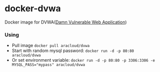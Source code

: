 # docker-dvwa
Docker image for DVWA([Damn Vulnerable Web Application](http://www.dvwa.co.uk/))

### Using

- Pull image `docker pull aracloud/dvwa`
- Start with random mysql password: `docker run -d -p 80:80 aracloud/dvwa`
- Or set environment variable: `docker run -d -p 80:80 -p 3306:3306 -e MYSQL_PASS="mypass" aracloud/dvwa`
